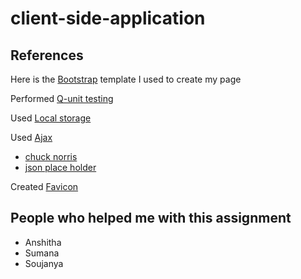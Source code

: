 # client-side-application

## References 
Here is the [Bootstrap](https://startbootstrap.com/themes/) template I used to create my page

Performed [Q-unit testing](https://github.com/profcase/js-gui-with-tests)

Used [Local storage](https://github.com/profcase/js-gui-storage)

Used [Ajax](https://github.com/profcase/js-gui-ajax)
- [chuck norris](http://www.icndb.com/)
- [json place holder](https://jsonplaceholder.typicode.com/)

Created [Favicon](https://favicon.io/)

## People who helped me with this assignment

- Anshitha
- Sumana
- Soujanya
